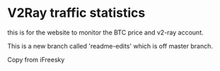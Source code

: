 # V2Ray traffic statistics
this is for the website to monitor the BTC price and v2-ray account.

This is a new branch called 'readme-edits' which is off master branch.

Copy from iFreesky
